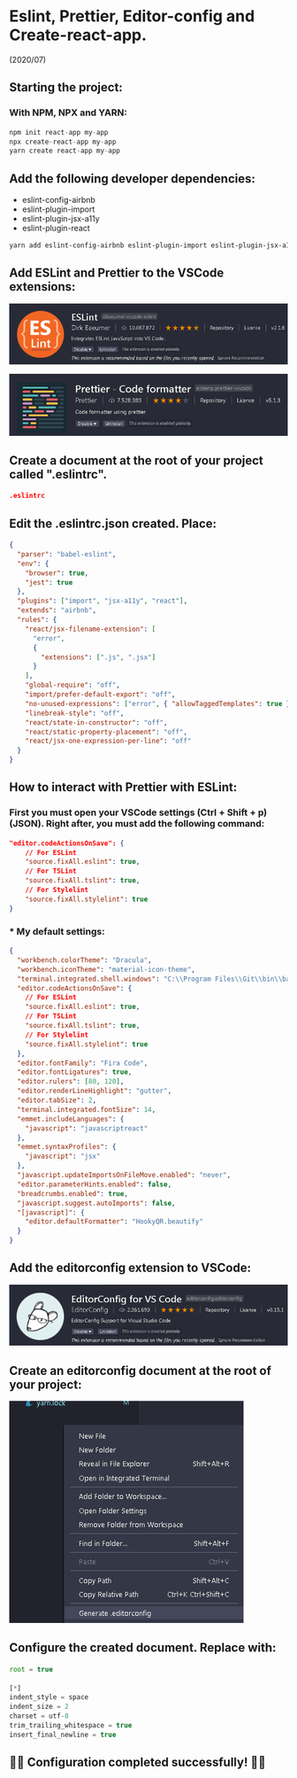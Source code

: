# Eslint, Prettier, Editor-config and Create-react-app.

(2020/07)

## Starting the project:

### With NPM, NPX and YARN:

```jsx
npm init react-app my-app
npx create-react-app my-app
yarn create react-app my-app
```

## Add the following developer dependencies:

- eslint-config-airbnb
- eslint-plugin-import
- eslint-plugin-jsx-a11y
- eslint-plugin-react

```powershell
yarn add eslint-config-airbnb eslint-plugin-import eslint-plugin-jsx-a11y eslint-plugin-react -D
```

## Add ESLint and Prettier to the VSCode extensions:

![Eslint Extension](https://github.com/oscarel/config-style-guides/blob/master/images_readme/ESLint-extencion.png?raw=true)

![Prettier Extension](https://github.com/oscarel/config-style-guides/blob/master/images_readme/Prettier-extencion.png?raw=true)

## Create a document at the root of your project called ".eslintrc".

```json
.eslintrc
```

## Edit the .eslintrc.json created. Place:

```json
{
  "parser": "babel-eslint",
  "env": {
    "browser": true,
    "jest": true
  },
  "plugins": ["import", "jsx-a11y", "react"],
  "extends": "airbnb",
  "rules": {
    "react/jsx-filename-extension": [
      "error",
      {
        "extensions": [".js", ".jsx"]
      }
    ],
    "global-require": "off",
    "import/prefer-default-export": "off",
    "no-unused-expressions": ["error", { "allowTaggedTemplates": true }],
    "linebreak-style": "off",
    "react/state-in-constructor": "off",
    "react/static-property-placement": "off",
    "react/jsx-one-expression-per-line": "off"
  }
}
```

## How to interact with Prettier with ESLint:

### First you must open your VSCode settings (Ctrl + Shift + p) (JSON). Right after, you must add the following command:

```json
"editor.codeActionsOnSave": {
    // For ESLint
    "source.fixAll.eslint": true,
    // For TSLint
    "source.fixAll.tslint": true,
    // For Stylelint
    "source.fixAll.stylelint": true
}
```

### * My default settings:

```json
{
  "workbench.colorTheme": "Dracula",
  "workbench.iconTheme": "material-icon-theme",
  "terminal.integrated.shell.windows": "C:\\Program Files\\Git\\bin\\bash.exe",
  "editor.codeActionsOnSave": {
    // For ESLint
    "source.fixAll.eslint": true,
    // For TSLint
    "source.fixAll.tslint": true,
    // For Stylelint
    "source.fixAll.stylelint": true
  },
  "editor.fontFamily": "Fira Code",
  "editor.fontLigatures": true,
  "editor.rulers": [80, 120],
  "editor.renderLineHighlight": "gutter",
  "editor.tabSize": 2,
  "terminal.integrated.fontSize": 14,
  "emmet.includeLanguages": {
    "javascript": "javascriptreact"
  },
  "emmet.syntaxProfiles": {
    "javascript": "jsx"
  },
  "javascript.updateImportsOnFileMove.enabled": "never",
  "editor.parameterHints.enabled": false,
  "breadcrumbs.enabled": true,
  "javascript.suggest.autoImports": false,
  "[javascript]": {
    "editor.defaultFormatter": "HookyQR.beautify"
  }
}
```

## Add the editorconfig extension to VSCode:

![Editorconfig extension](https://github.com/oscarel/config-style-guides/blob/master/images_readme/editorconfig.png?raw=true)

## Create an editorconfig document at the root of your project:

![Editorconfig generate](https://github.com/oscarel/config-style-guides/blob/master/images_readme/editorconfigcreate.png?raw=true)

## Configure the created document. Replace with:

```jsx
root = true

[*]
indent_style = space
indent_size = 2
charset = utf-8
trim_trailing_whitespace = true
insert_final_newline = true
```

## 🎉🎉 Configuration completed successfully! 🎉🎉
